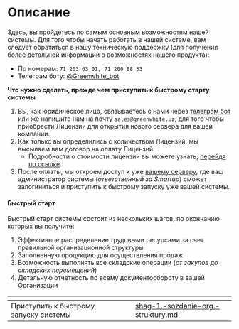 # Описание

Здесь, вы пройдетесь по самым основным возможностям нашей системы. Для того чтобы начать работать в нашей системе, вам следует обратиться в нашу техническую поддержку (для получения более детальной информации о возможностях нашего продукта):

* По номерам: `71 203 03 01, 71 200 88 33`
* Телеграм боту: [@Greenwhite\_bot](https://t.me/Greenwhite\_bot)​

**Что нужно сделать, прежде чем приступить к быстрому старту системы**

1. Вы, как юридическое лицо, связываетесь с нами через [телеграм бот](https://t.me/smartup\_license) или же напишите нам на почту `sales@greenwhite.uz`, для того чтобы приобрести Лицензии для открытия нового сервера для вашей компании.
2. Как только вы определились с количеством Лицензий, мы высылаем вам договор на оплату Лицензий.
   * Подробности о стоимости лицензии вы можете узнать, [перейдя по ссылке](https://smartup.uz/#price).
3. После оплаты, мы откроем доступ к уже [вашему серверу](https://smartup.online/), где ваш администратор системы (_ответственный за Smartup_) сможет залогиниться и приступить к быстрому запуску уже вашей системы.

#### Быстрый старт <a href="#bystryi-start" id="bystryi-start"></a>

Быстрый старт системы состоит из нескольких шагов, по окончанию которых вы получите:

1. Эффективное распределение трудовыми ресурсами за счет правильной организационной структуры
2. Заполненную продукцию для осуществления продаж
3. Возможность выполнять все складские операции (_от закупов до складских перемещений_)
4. Детальную отчетность по всему документообороту в вашей Организации

<table data-view="cards"><thead><tr><th></th><th></th><th></th><th data-hidden data-card-target data-type="content-ref"></th></tr></thead><tbody><tr><td>Приступить к быстрому запуску системы</td><td></td><td></td><td><a href="shag-1.-sozdanie-org.-struktury.md">shag-1.-sozdanie-org.-struktury.md</a></td></tr></tbody></table>
